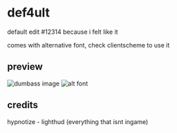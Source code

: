 # def4ult

default edit #12314 because i felt like it

comes with alternative font, check clientscheme to use it

## preview

![dumbass image](https://b.catgirlsare.sexy/OqsyZkKnugKO.jpg) 
![alt font](https://b.catgirlsare.sexy/VTsQLm1EJmWa.png)

## credits

hypnotize - lighthud (everything that isnt ingame)
